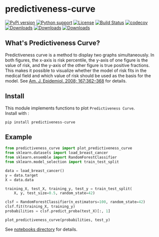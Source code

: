# predictiveness-curve

[![PyPi version](https://img.shields.io/pypi/v/predictiveness-curve.svg)](https://pypi.python.org/pypi/predictiveness-curve/)  [![Python support](https://img.shields.io/badge/python-3.6+-blue.svg)](https://www.python.org/downloads/release/python-360/) [![License](https://img.shields.io/github/license/yamasakih/predictiveness-curve.svg)](https://github.com/yamasakih/predictiveness-curve/blob/master/LICENSE) [![Build Status](https://travis-ci.org/yamasakih/predictiveness-curve.svg?branch=master)](https://travis-ci.org/yamasakih/predictiveness-curve) [![codecov](https://codecov.io/gh/yamasakih/predictiveness-curve/branch/master/graph/badge.svg)](https://codecov.io/gh/yamasakih/predictiveness-curve) [![Downloads](https://pepy.tech/badge/predictiveness-curve)](https://pepy.tech/project/predictiveness-curve) [![Downloads](https://pepy.tech/badge/predictiveness-curve/month)](https://pepy.tech/project/predictiveness-curve/month) [![Downloads](https://pepy.tech/badge/predictiveness-curve/week)](https://pepy.tech/project/predictiveness-curve/week)

## What's Predictiveness Curve?
Predictiveness curve is a method to display two graphs simultaneously. In both figures, the x-axis is risk percentile, the y-axis of one figure is the value of risk, and the y-axis of the other figure is true positive fractions. This makes it possible to visualize whether the model of risk fits in the medical field and which value of risk should be used as the basis for the model. See [Am. J. Epidemiol. 2008; 167:362–368](https://www.ncbi.nlm.nih.gov/pmc/articles/PMC2939738/) for details.

## Install

This module implements functions to plot `Predictiveness Curve`.  
Install with :

`pip install predictiveness-curve`

## Example

```python
from predictiveness_curve import plot_predictiveness_curve
from sklearn.datasets import load_breast_cancer
from sklearn.ensemble import RandomForestClassifier
from sklearn.model_selection import train_test_split

data = load_breast_cancer()
y = data.target
X = data.data

training_X, test_X, training_y, test_y = train_test_split(
    X, y, test_size=0.5, random_state=42)

clsf = RandomForestClassifier(n_estimators=100, random_state=42)
clsf.fit(training_X, training_y)
probabilities = clsf.predict_proba(test_X)[:, 1]

plot_predictiveness_curve(probabilities, test_y)
```

See [notebooks directory](https://github.com/yamasakih/predictiveness-curve/tree/master/notebooks) for details.
